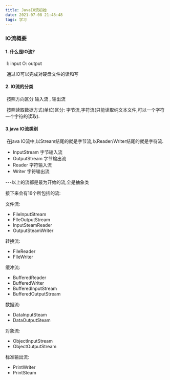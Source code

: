 ```yaml
---
title: JavaIO流初始
date: 2021-07-08 21:48:48
tags: 学习
---
```


### IO流概要

#### 1. 什么是IO流?

​	I: input O: output

​	通过IO可以完成对硬盘文件的读和写

#### 2. IO流的分类

​	按照方向区分 输入流 , 输出流

​	按照读取数据方式(单位)区分: 字节流,字符流(只能读取纯文本文件,可以一个字符一个字符的读取).

#### 3.java IO流类别

​	在java IO流中,以Stream结尾的就是字节流,以Reader/Writer结尾的就是字符流.

- InputStream 字节输入流
- OutputStream 字节输出流
- Reader 字符输入流
- Writer 字符输出流

<!--more-->

---以上的流都是最为开始的流,全是抽象类

接下来会有16个所包括的流:

文件流:

- FileInputStream
- FIleOutputStream
- InputSteamReader
- OutputSteamWriter

转换流:

- FileReader
- FIleWriter

缓冲流:

- BufferedReader
- BufferedWriter
- BufferedInputStream
- BufferedOutputStream

数据流:

- DataInputSteam
- DataOutputSteam

对象流:

- ObjectInputStream
- ObjectOutputStream

标准输出流:

- PrintWriter
- PrintSteam

​	

​	